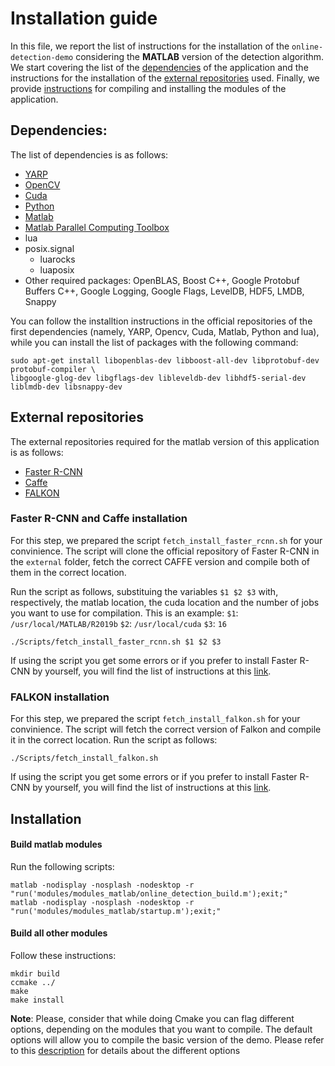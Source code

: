 # Installation guide
In this file, we report the list of instructions for the installation of the `online-detection-demo` considering the **MATLAB** version of the detection algorithm. We start covering the list of the [dependencies](#dependencies) of the application and the instructions for the installation of the [external repositories](#external-repositories) used. Finally, we provide [instructions](#installation) for compiling and installing the modules of the application.

## Dependencies:
The list of dependencies is as follows:

* [YARP](https://github.com/robotology/yarp)
* [OpenCV](http://opencv.org/downloads.html)
* [Cuda](http://docs.nvidia.com/cuda/cuda-installation-guide-linux/#axzz4BkDT7m6r)
* [Python](https://www.python.org/downloads/)
* [Matlab](https://it.mathworks.com/)
* [Matlab Parallel Computing Toolbox](https://it.mathworks.com/products/parallel-computing.html) 
* lua
* posix.signal
   - luarocks
   - luaposix
* Other required packages: OpenBLAS, Boost C++, Google Protobuf Buffers C++, Google Logging, Google Flags, LevelDB, HDF5, LMDB, Snappy

You can follow the installtion instructions in the official repositories of the first dependencies (namely, YARP, Opencv, Cuda, Matlab, Python and lua), while you can install the list of packages with the following command:

```
sudo apt-get install libopenblas-dev libboost-all-dev libprotobuf-dev protobuf-compiler \
libgoogle-glog-dev libgflags-dev libleveldb-dev libhdf5-serial-dev liblmdb-dev libsnappy-dev
```

## External repositories
The external repositories required for the matlab version of this application is as follows:
* [Faster R-CNN](https://github.com/ShaoqingRen/faster_rcnn)
* [Caffe](http://caffe.berkeleyvision.org/)
* [FALKON](https://github.com/LCSL/FALKON_paper)

### Faster R-CNN and Caffe installation
For this step, we prepared the script `fetch_install_faster_rcnn.sh` for your convinience. The script will clone the official repository of Faster R-CNN in the `external` folder, fetch the correct CAFFE version and compile both of them in the correct location. 

Run the script as follows, substituing the variables `$1 $2 $3` with, respectively, the matlab location, the cuda location and the number of jobs you want to use for compilation. This is an example: `$1`: `/usr/local/MATLAB/R2019b`  `$2`: `/usr/local/cuda` `$3`: `16`
```
./Scripts/fetch_install_faster_rcnn.sh $1 $2 $3
```
If using the script you get some errors or if you prefer to install Faster R-CNN by yourself, you will find the list of instructions at this [link](https://github.com/Arya07/online-detection-demo/blob/main/INSTALL_ADVANCED.md). 

### FALKON installation
For this step, we prepared the script `fetch_install_falkon.sh` for your convinience. The script will fetch the correct version of Falkon and compile it in the correct location. Run the script as follows:

```
./Scripts/fetch_install_falkon.sh
```

If using the script you get some errors or if you prefer to install Faster R-CNN by yourself, you will find the list of instructions at this [link](https://github.com/Arya07/online-detection-demo/blob/main/INSTALL_ADVANCED.md). 


## Installation

#### Build matlab modules
Run the following scripts:
```
matlab -nodisplay -nosplash -nodesktop -r "run('modules/modules_matlab/online_detection_build.m');exit;"
matlab -nodisplay -nosplash -nodesktop -r "run('modules/modules_matlab/startup.m');exit;"
```
#### Build all other modules
Follow these instructions:
```
mkdir build
ccmake ../
make 
make install
```
**Note**: Please, consider that while doing Cmake you can flag different options, depending on the modules that you want to compile. The default options will allow you to compile the basic version of the demo. Please refer to this [description]((https://github.com/Arya07/online-detection-demo/blob/main/INSTALL_ADVANCED.md)) for details about the different options
